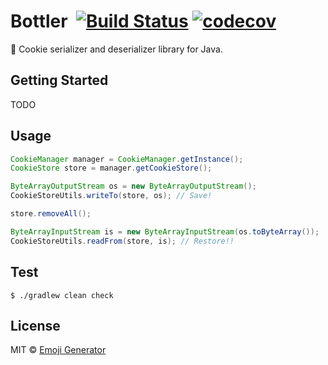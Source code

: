# Bottler &nbsp;[![Build Status](https://travis-ci.org/emoji-gen/bottler.svg?branch=master)](https://travis-ci.org/emoji-gen/bottler) [![codecov](https://codecov.io/gh/emoji-gen/bottler/branch/master/graph/badge.svg)](https://codecov.io/gh/emoji-gen/bottler)

:cookie: Cookie serializer and deserializer library for Java.

## Getting Started
TODO

## Usage

```java
CookieManager manager = CookieManager.getInstance();
CookieStore store = manager.getCookieStore();

ByteArrayOutputStream os = new ByteArrayOutputStream();
CookieStoreUtils.writeTo(store, os); // Save!

store.removeAll();

ByteArrayInputStream is = new ByteArrayInputStream(os.toByteArray());
CookieStoreUtils.readFrom(store, is); // Restore!!
```

## Test

```
$ ./gradlew clean check
```

## License
MIT &copy; [Emoji Generator](https://emoji.pine.moe/)
